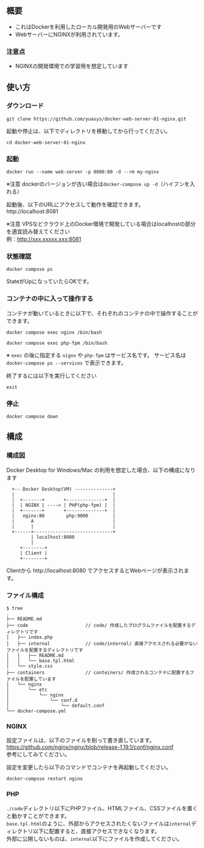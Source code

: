 ## 概要
- これはDockerを利用したローカル開発用のWebサーバーです
- WebサーバーにNGINXが利用されています。

### 注意点
- NGINXの開発環境での学習用を想定しています

## 使い方
### ダウンロード
```
git clone https://github.com/yuasys/docker-web-server-01-nginx.git
```

起動や停止は、以下でディレクトリを移動してから行ってください。
```
cd docker-web-server-01-nginx
```

### 起動
```
docker run --name web-server -p 8080:80 -d --rm my-nginx
```
※注意 dockerのバージョンが古い場合は`docker-compose up -d`（ハイフンを入れる）

起動後、以下のURLにアクセスして動作を確認できます。  
http://localhost:8081

※注意 VPSなどクラウド上のDocker環境で開発している場合はlocalhostの部分を適宜読み替えてください  
      例：http://xxx.xxxxx.xxx:8081

### 状態確認
```
docker compose ps
```
StateがUpになっていたらOKです。


### コンテナの中に入って操作する
コンテナが動いているときに以下で、それぞれのコンテナの中で操作することができます。
```
docker compose exec nginx /bin/bash
```

```
docker compose exec php-fpm /bin/bash
```
※ `exec` の後に指定する `nignx` や `php-fpm` はサービス名です。 サービス名は `docker-compose ps --services` で表示できます。

終了するには以下を実行してください
```
exit
```


### 停止
```
docker compose down
```

## 構成
### 構成図
Docker Desktop for Windows/Mac の利用を想定した場合、以下の構成になります
```
  +-- Docker Desktop(VM) --------------+
  |                                    |
  |  +-------+       +--------------+  |
  |  | NGINX | ----> | PHP(php-fpm) |  |
  |  +-------+       +--------------+  |
  |   nginx:80        php:9000         |
  |      A                             |
  |      |                             |
  +------+-----------------------------+
         | localhost:8080
         |
     +--------+
     | Client |
     +--------+
```
Clientから http://localhost:8080 でアクセスするとWebページが表示されます。


### ファイル構成
```
$ tree
.
├── README.md
├── code                     // code/ 作成したプログラムファイルを配置するディレクトリです
│   ├── index.php
│   ├── internal             // code/internal/ 直接アクセスされる必要がないファイルを配置するディレクトリです
│   │   ├── README.md
│   │   └── base.tpl.html
│   └── style.css
├── containers               // conteiners/ 作成されるコンテナに配置するファイルを配置しています
│   └── nginx
│       └── etc
│           └── nginx
│               └── conf.d
│                   └── default.conf
└── docker-compose.yml
```


### NGINX
設定ファイルは、以下のファイルを削って書き直しています。  
https://github.com/nginx/nginx/blob/release-1.19.1/conf/nginx.conf  
参考にしてみてください。 

設定を変更したら以下のコマンドでコンテナを再起動してください。
```
docker-compose restart nginx
```


### PHP
`./code`ディレクトリ以下にPHPファイル、HTMLファイル、CSSファイルを置くと動かすことができます。  
`base.tpl.html`のように、外部からアクセスされたくないファイルは`internal`ディレクトリ以下に配置すると、直接アクセスできなくなります。  
外部に公開しないものは、`internal`以下にファイルを作成してください。  
